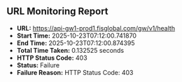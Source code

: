 ## URL Monitoring Report

- **URL:** https://api-gw1-prod1.fisglobal.com/gw/v1/health
- **Start Time:** 2025-10-23T07:12:00.741870
- **End Time:** 2025-10-23T07:12:00.874395
- **Total Time Taken:** 0.132525 seconds
- **HTTP Status Code:** 403
- **Status:** Failure
- **Failure Reason:** HTTP Status Code: 403
